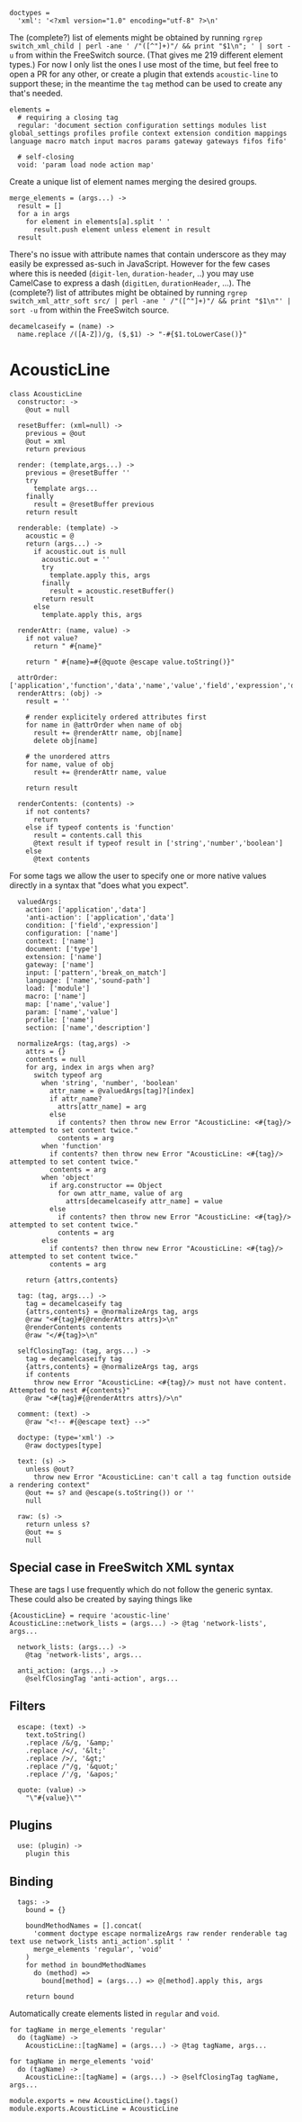    doctypes =
      'xml': '<?xml version="1.0" encoding="utf-8" ?>\n'

The (complete?) list of elements might be obtained by running `rgrep switch_xml_child | perl -ane ' /"([^"]+)"/ && print "$1\n"; ' | sort -u` from within the FreeSwitch source. (That gives me 219 different element types.)
For now I only list the ones I use most of the time, but feel free to open a PR for any other, or create a plugin that extends `acoustic-line` to support these; in the meantime the `tag` method can be used to create any that's needed.

    elements =
      # requiring a closing tag
      regular: 'document section configuration settings modules list global_settings profiles profile context extension condition mappings language macro match input macros params gateway gateways fifos fifo'

      # self-closing
      void: 'param load node action map'

Create a unique list of element names merging the desired groups.

    merge_elements = (args...) ->
      result = []
      for a in args
        for element in elements[a].split ' '
          result.push element unless element in result
      result

There's no issue with attribute names that contain underscore as they may easily be expressed as-such in JavaScript.
However for the few cases where this is needed (`digit-len`, `duration-header`, ..) you may use CamelCase to express a dash (`digitLen`, `durationHeader`, ...).
The (complete?) list of attributes might be obtained by running `rgrep switch_xml_attr_soft src/ | perl -ane ' /"([^"]+)"/ && print "$1\n"' | sort -u` from within the FreeSwitch source.

    decamelcaseify = (name) ->
      name.replace /([A-Z])/g, ($,$1) -> "-#{$1.toLowerCase()}"

AcousticLine
============

    class AcousticLine
      constructor: ->
        @out = null

      resetBuffer: (xml=null) ->
        previous = @out
        @out = xml
        return previous

      render: (template,args...) ->
        previous = @resetBuffer ''
        try
          template args...
        finally
          result = @resetBuffer previous
        return result

      renderable: (template) ->
        acoustic = @
        return (args...) ->
          if acoustic.out is null
            acoustic.out = ''
            try
              template.apply this, args
            finally
              result = acoustic.resetBuffer()
            return result
          else
            template.apply this, args

      renderAttr: (name, value) ->
        if not value?
          return " #{name}"

        return " #{name}=#{@quote @escape value.toString()}"

      attrOrder: ['application','function','data','name','value','field','expression','description']
      renderAttrs: (obj) ->
        result = ''

        # render explicitely ordered attributes first
        for name in @attrOrder when name of obj
          result += @renderAttr name, obj[name]
          delete obj[name]

        # the unordered attrs
        for name, value of obj
          result += @renderAttr name, value

        return result

      renderContents: (contents) ->
        if not contents?
          return
        else if typeof contents is 'function'
          result = contents.call this
          @text result if typeof result in ['string','number','boolean']
        else
          @text contents

For some tags we allow the user to specify one or more native values directly in a syntax that "does what you expect".

      valuedArgs:
        action: ['application','data']
        'anti-action': ['application','data']
        condition: ['field','expression']
        configuration: ['name']
        context: ['name']
        document: ['type']
        extension: ['name']
        gateway: ['name']
        input: ['pattern','break_on_match']
        language: ['name','sound-path']
        load: ['module']
        macro: ['name']
        map: ['name','value']
        param: ['name','value']
        profile: ['name']
        section: ['name','description']

      normalizeArgs: (tag,args) ->
        attrs = {}
        contents = null
        for arg, index in args when arg?
          switch typeof arg
            when 'string', 'number', 'boolean'
              attr_name = @valuedArgs[tag]?[index]
              if attr_name?
                attrs[attr_name] = arg
              else
                if contents? then throw new Error "AcousticLine: <#{tag}/> attempted to set content twice."
                contents = arg
            when 'function'
              if contents? then throw new Error "AcousticLine: <#{tag}/> attempted to set content twice."
              contents = arg
            when 'object'
              if arg.constructor == Object
                for own attr_name, value of arg
                  attrs[decamelcaseify attr_name] = value
              else
                if contents? then throw new Error "AcousticLine: <#{tag}/> attempted to set content twice."
                contents = arg
            else
              if contents? then throw new Error "AcousticLine: <#{tag}/> attempted to set content twice."
              contents = arg

        return {attrs,contents}

      tag: (tag, args...) ->
        tag = decamelcaseify tag
        {attrs,contents} = @normalizeArgs tag, args
        @raw "<#{tag}#{@renderAttrs attrs}>\n"
        @renderContents contents
        @raw "</#{tag}>\n"

      selfClosingTag: (tag, args...) ->
        tag = decamelcaseify tag
        {attrs,contents} = @normalizeArgs tag, args
        if contents
          throw new Error "AcousticLine: <#{tag}/> must not have content. Attempted to nest #{contents}"
        @raw "<#{tag}#{@renderAttrs attrs}/>\n"

      comment: (text) ->
        @raw "<!-- #{@escape text} -->"

      doctype: (type='xml') ->
        @raw doctypes[type]

      text: (s) ->
        unless @out?
          throw new Error "AcousticLine: can't call a tag function outside a rendering context"
        @out += s? and @escape(s.toString()) or ''
        null

      raw: (s) ->
        return unless s?
        @out += s
        null

Special case in FreeSwitch XML syntax
-------------------------------------

These are tags I use frequently which do not follow the generic syntax.
These could also be created by saying things like
```
{AcousticLine} = require 'acoustic-line'
AcousticLine::network_lists = (args...) -> @tag 'network-lists', args...
```

      network_lists: (args...) ->
        @tag 'network-lists', args...

      anti_action: (args...) ->
        @selfClosingTag 'anti-action', args...

Filters
-------

      escape: (text) ->
        text.toString()
        .replace /&/g, '&amp;'
        .replace /</, '&lt;'
        .replace />/, '&gt;'
        .replace /"/g, '&quot;'
        .replace /'/g, '&apos;'

      quote: (value) ->
        "\"#{value}\""

Plugins
-------

      use: (plugin) ->
        plugin this

Binding
-------

      tags: ->
        bound = {}

        boundMethodNames = [].concat(
          'comment doctype escape normalizeArgs raw render renderable tag text use network_lists anti_action'.split ' '
          merge_elements 'regular', 'void'
        )
        for method in boundMethodNames
          do (method) =>
            bound[method] = (args...) => @[method].apply this, args

        return bound

Automatically create elements listed in `regular` and `void`.

    for tagName in merge_elements 'regular'
      do (tagName) ->
        AcousticLine::[tagName] = (args...) -> @tag tagName, args...

    for tagName in merge_elements 'void'
      do (tagName) ->
        AcousticLine::[tagName] = (args...) -> @selfClosingTag tagName, args...

    module.exports = new AcousticLine().tags()
    module.exports.AcousticLine = AcousticLine
